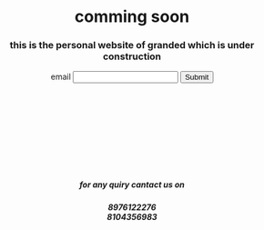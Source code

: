 <!DOCTYPE html>
<html lang="en" dir="ltr">
  <head>
    <meta charset="utf-8">
    <title>granded</title>
  </head>
  <body>
    <center>
    <h1>comming soon</h1>
    <h3> this is the personal website of granded which is under construction</h3>
    <form class="" action="mailto:ythorave40@gmail.com" method="post">
      <label>email</label>
      <input type="email" name="" value="">
      <input type="submit" name="">
    </form>
    <br><br><br><br><br><br><br><br>
    <h5>for any quiry cantact us on</h5>
    <h5>8976122276 <br>8104356983</h5>
  </body>
</html>
